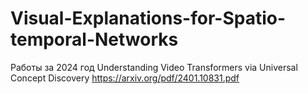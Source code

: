 # Visual-Explanations-for-Spatio-temporal-Networks

Работы за 2024 год
Understanding Video Transformers via Universal Concept Discovery https://arxiv.org/pdf/2401.10831.pdf

